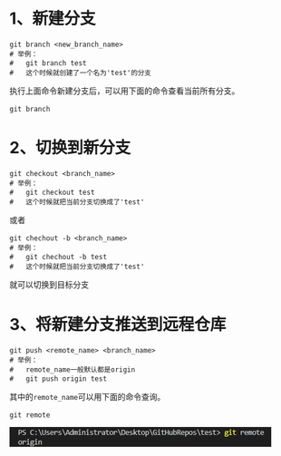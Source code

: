 # 1、新建分支

```shell
git branch <new_branch_name>
# 举例：
#   git branch test
#   这个时候就创建了一个名为'test'的分支
```

执行上面命令新建分支后，可以用下面的命令查看当前所有分支。

```shell
git branch
```

# 2、切换到新分支

```shell
git checkout <branch_name>
# 举例：
#   git checkout test
#   这个时候就把当前分支切换成了'test'
```

或者

```shell
git chechout -b <branch_name>
# 举例：
#   git chechout -b test
#   这个时候就把当前分支切换成了'test'
```

就可以切换到目标分支

# 3、将新建分支推送到远程仓库

```shell
git push <remote_name> <branch_name>
# 举例：
#   remote_name一般默认都是origin
#   git push origin test
```

其中的`remote_name`可以用下面的命令查询。

```shell
git remote
```

![alt text](resource/0001-001.png)